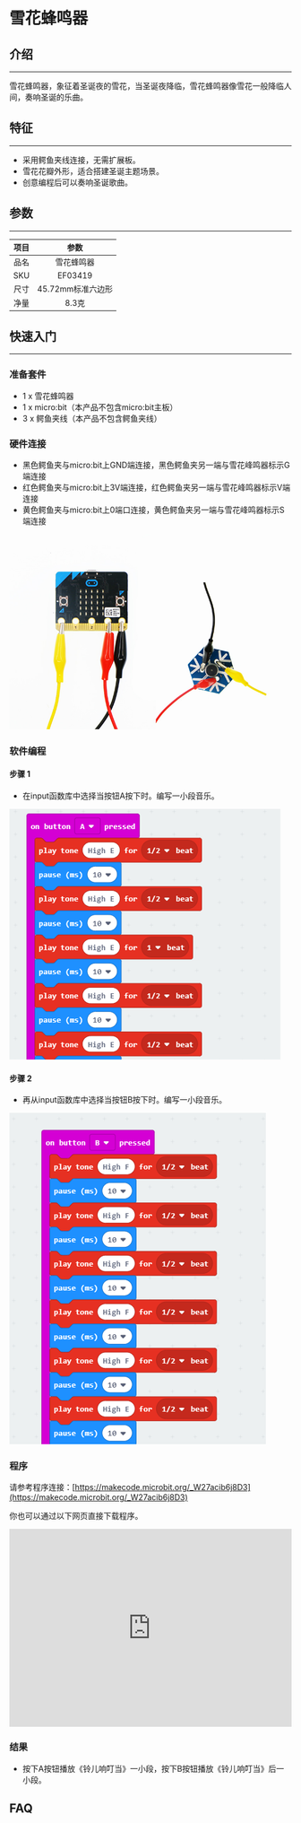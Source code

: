 # 雪花蜂鸣器

## 介绍
---
 雪花蜂鸣器，象征着圣诞夜的雪花，当圣诞夜降临，雪花蜂鸣器像雪花一般降临人间，奏响圣诞的乐曲。

## 特征
---
- 采用鳄鱼夹线连接，无需扩展板。
- 雪花花瓣外形，适合搭建圣诞主题场景。
- 创意编程后可以奏响圣诞歌曲。

## 参数
---

|项目|参数|
|:-:|:-:|
|品名|雪花蜂鸣器|
|SKU| EF03419|
|尺寸|45.72mm标准六边形|
|净量|8.3克|


## 快速入门  
---
### 准备套件
- 1 x 雪花蜂鸣器
- 1 x micro:bit（本产品不包含micro:bit主板）
- 3 x 鳄鱼夹线（本产品不包含鳄鱼夹线）

### 硬件连接  

- 黑色鳄鱼夹与micro:bit上GND端连接，黑色鳄鱼夹另一端与雪花峰鸣器标示G端连接
- 红色鳄鱼夹与micro:bit上3V端连接，红色鳄鱼夹另一端与雪花峰鸣器标示V端连接
- 黄色鳄鱼夹与micro:bit上0端口连接，黄色鳄鱼夹另一端与雪花峰鸣器标示S端连接

![](./images/h65KyxW.jpg)

### 软件编程  
#### 步骤 1

- 在input函数库中选择当按钮A按下时。编写一小段音乐。

![](./images/cPG4w9y.png)

#### 步骤 2

- 再从input函数库中选择当按钮B按下时。编写一小段音乐。

![](./images/etnarAi.png)

### 程序

请参考程序连接：[https://makecode.microbit.org/_W27acib6j8D3](https://makecode.microbit.org/_W27acib6j8D3)

你也可以通过以下网页直接下载程序。

<div style="position:relative;height:0;padding-bottom:70%;overflow:hidden;"><iframe style="position:absolute;top:0;left:0;width:100%;height:100%;" src="https://makecode.microbit.org/#pub:_W27acib6j8D3" frameborder="0" sandbox="allow-popups allow-forms allow-scripts allow-same-origin"></iframe></div>  

### 结果  

- 按下A按钮播放《铃儿响叮当》一小段，按下B按钮播放《铃儿响叮当》后一小段。

## FAQ
